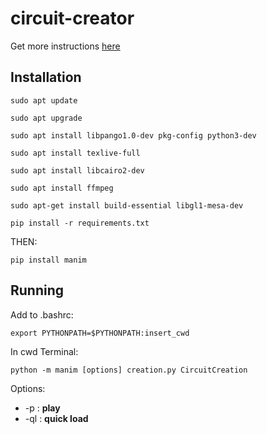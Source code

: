 # circuit-creator

Get more instructions [here](https://github.com/ManimCommunity/manim)

## Installation

`sudo apt update`

`sudo apt upgrade`

`sudo apt install libpango1.0-dev pkg-config python3-dev`

`sudo apt install texlive-full`

`sudo apt install libcairo2-dev`

`sudo apt install ffmpeg`

`sudo apt-get install build-essential libgl1-mesa-dev`

`pip install -r requirements.txt`

THEN:

`pip install manim`

## Running

Add to .bashrc:

`export PYTHONPATH=$PYTHONPATH:insert_cwd`

In cwd Terminal:

`python -m manim [options] creation.py CircuitCreation`

Options:

* -p : __play__
* -ql : __quick load__
